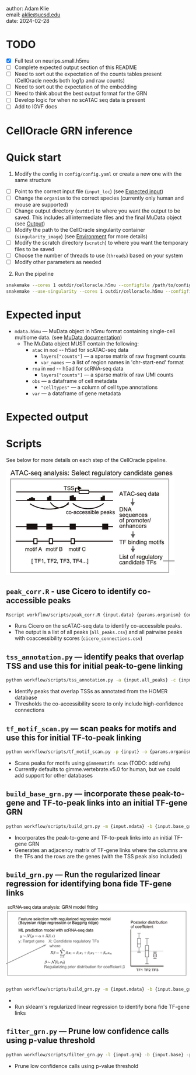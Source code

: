 author: Adam Klie <br>
email: aklie@ucsd.edu <br>
date: 2024-02-28

# TODO
- [x] Full test on neurips.small.h5mu
- [ ] Complete expected output section of this README
- [ ] Need to sort out the expectation of the counts tables present (CellOracle needs both log1p and raw counts)
- [ ] Need to sort out the expectation of the embedding
- [ ] Need to think about the best output format for the GRN
- [ ] Develop logic for when no scATAC seq data is present
- [ ] Add to IGVF docs

# CellOracle GRN inference

# Quick start
1. Modify the config in `config/config.yaml` or create a new one with the same structure
- [ ] Point to the correct input file (`input_loc`) (see [Expected input](#expected-input))
- [ ] Change the `organism` to the correct species (currently only human and mouse are supported)
- [ ] Change output directory (`outdir`) to where you want the output to be saved. This includes all intermediate files and the final MuData object (see [Output](#output))
- [ ] Modify the path to the CellOracle singularity container (`singularity_image`) (see [Environment](#environment) for more details)
- [ ] Modify the scratch directory (`scratch`) to where you want the temporary files to be saved
- [ ] Choose the number of threads to use (`threads`) based on your system
- [ ] Modify other parameters as needed

2. Run the pipeline
```bash
snakemake --cores 1 outdir/celloracle.h5mu --configfile /path/to/config.yaml
snakemake --use-singularity --cores 1 outdir/celloracle.h5mu --configfile /path/to/config.yaml # Use singularity container
```

# Expected input
* `mdata.h5mu` — MuData object in h5mu format containing single-cell multiome data. (see [MuData documentation](https://mudata.readthedocs.io/en/latest/))
    * The MuData object MUST contain the following:
        * `atac` in `mod` -- h5ad for scATAC-seq data
            * `layers["counts"]` — a sparse matrix of raw fragment counts
            * `var_names` — a list of region names in 'chr-start-end' format
        * `rna` in `mod` -- h5ad for scRNA-seq data
            * `layers["counts"]` — a sparse matrix of raw UMI counts
        * `obs` — a dataframe of cell metadata
            * `"celltypes"` — a column of cell type annotations
        * `var` — a dataframe of gene metadata

# Expected output

# Scripts
See below for more details on each step of the CellOracle pipeline.

![Alt text](image.png)

## `peak_corr.R` - use Cicero to identify co-accessible peaks
```bash
Rscript workflow/scripts/peak_corr.R {input.data} {params.organism} {output.path_all_peaks} {output.path_connections}
```
- Runs Cicero on the scATAC-seq data to identify co-accessible peaks. 
- The output is a list of all peaks (`all_peaks.csv`) and all pairwise peaks with coaccessibility scores (`cicero_connections.csv`)

## `tss_annotation.py` — identify peaks that overlap TSS and use this for initial peak-to-gene linking
```bash
python workflow/scripts/tss_annotation.py -a {input.all_peaks} -c {input.connections} -o {params.organism} -t {params.thr_coaccess} -p {output}
```
- Identify peaks that overlap TSSs as annotated from the HOMER database
- Thresholds the co-accessibility score to only include high-confidence connections

## `tf_motif_scan.py` — scan peaks for motifs and use this for initial TF-to-peak linking
```bash
python workflow/scripts/tf_motif_scan.py -p {input} -o {params.organism} -f {params.fpr} -t {output}
```
- Scans peaks for motifs using `gimmemotifs scan` (TODO: add refs)
- Currently defaults to gimme.vertebrate.v5.0 for human, but we could add support for other databases

## `build_base_grn.py` — incorporate these peak-to-gene and TF-to-peak links into an initial TF-gene GRN
```bash
python workflow/scripts/build_grn.py -m {input.mdata} -b {input.base_grn} -l {output}
```
- Incorporates the peak-to-gene and TF-to-peak links into an initial TF-gene GRN
- Generates an adjacency matrix of TF-gene links where the columns are the TFs and the rows are the genes (with the TSS peak also included)

## `build_grn.py` — Run the regularized linear regression for identifying bona fide TF-gene links
![Alt text](image-1.png)
```bash
python workflow/scripts/build_grn.py -m {input.mdata} -b {input.base_grn} -l {output}
```
- 
- Run sklearn's regularized linear regression to identify bona fide TF-gene links

## `filter_grn.py` — Prune low confidence calls using p-value threshold
```bash
python workflow/scripts/filter_grn.py -l {input.grn} -b {input.base} -p {params.thr_edge_pval} -t {params.thr_top_edges} -g {output.grn} -r {output.base}
```
- Prune low confidence calls using p-value threshold
